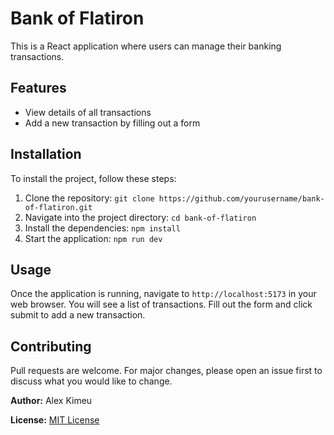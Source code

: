 # Bank of Flatiron

This is a React application where users can manage their banking transactions.

## Features

- View details of all transactions
- Add a new transaction by filling out a form

## Installation

To install the project, follow these steps:

1. Clone the repository: `git clone https://github.com/yourusername/bank-of-flatiron.git`
2. Navigate into the project directory: `cd bank-of-flatiron`
3. Install the dependencies: `npm install`
4. Start the application: `npm run dev`

## Usage

Once the application is running, navigate to `http://localhost:5173` in your web browser. You will see a list of transactions. Fill out the form and click submit to add a new transaction.

## Contributing

Pull requests are welcome. For major changes, please open an issue first to discuss what you would like to change.

**Author:** Alex Kimeu

**License:** [MIT License](LICENSE)